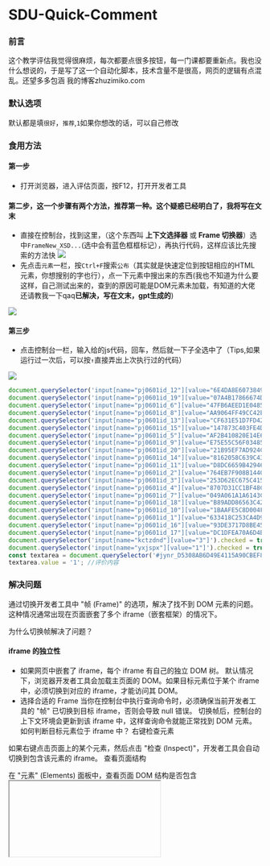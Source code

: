 # SDU-Quick-Comment
### 前言

这个教学评估我觉得很麻烦，每次都要点很多按钮，每一门课都要重新点。我也没什么想说的，于是写了这一个自动化脚本，技术含量不是很高，网页的逻辑有点混乱。还望多多包涵
我的博客zhuzimiko.com

### 默认选项

默认都是填`很好`，`推荐`,`1`如果你想改的话，可以自己修改

### 食用方法
#### 第一步
* 打开浏览器，进入评估页面，按F12，打开开发者工具
#### 第二步，这一个步骤有两个方法，推荐第一种。这个疑惑已经明白了，我将写在文末
* 直接在控制台，找到这里，（这个东西叫 **上下文选择器** 或 **Frame 切换器**）选中`FrameNew_XSD...`(选中会有蓝色框框标记），再执行代码，这样应该比先搜索的方法快
![](http://www.zhuzimiko.com/sduClick/2.png)
* 先点击`元素`一栏，按`Ctrl+F`搜索`公布`（其实就是快速定位到按钮相应的HTML元素，你想搜别的字也行），点一下元素中搜出来的东西(我也不知道为什么要这样，自己测试出来的，查到的原因可能是DOM元素未加载，有知道的大佬还请教我一下qaq**已解决，写在文末，gpt生成的**)

![](http://www.zhuzimiko.com/sduClick/d280234e-d3d4-4bd5-bc5c-66fe33e2f43a.png)
#### 第三步

* 点击控制台一栏，输入给的js代码，回车，然后就一下子全选中了（Tips,如果运行过一次后，可以按`↑`直接弄出上次执行过的代码）

![](http://www.zhuzimiko.com/sduClick/8895197a-0c5b-489c-9de1-66dc5f4a4cef.png)


```js
document.querySelector('input[name="pj0601id_12"][value="6E4DA8E607384920B6AE40E9678DE068"]').checked = true;
document.querySelector('input[name="pj0601id_19"][value="07A4B17866674D70B66175C00BDAAEB8"]').checked = true;
document.querySelector('input[name="pj0601id_6"][value="47FB6AEED1E0485BA6AF4A5F440CC006"]').checked = true;
document.querySelector('input[name="pj0601id_8"][value="AA9064FF49CC42E1AD64FB06320B080D"]').checked = true;
document.querySelector('input[name="pj0601id_13"][value="CF631E51D7FD4256B5042ACC8675D07F"]').checked = true;
document.querySelector('input[name="pj0601id_15"][value="147873C403FE4D24AE8CC7C771AF727B"]').checked = true;
document.querySelector('input[name="pj0601id_5"][value="AF2B410820E14E669A673CA86B9AB415"]').checked = true;
document.querySelector('input[name="pj0601id_9"][value="E75E55C56F034859AB881B0E66F5E1BD"]').checked = true;
document.querySelector('input[name="pj0601id_20"][value="21B95EF7AD924CD890950E49173F5D9A"]').checked = true;
document.querySelector('input[name="pj0601id_14"][value="8162058C639C4322875086D7B0D22C1B"]').checked = true;
document.querySelector('input[name="pj0601id_11"][value="D8DC6659B42946DB9EE03FEC7F1B51CA"]').checked = true;
document.querySelector('input[name="pj0601id_2"][value="764EB7F908B14405B0B9EFAF9A714FE8"]').checked = true;
document.querySelector('input[name="pj0601id_3"][value="253D62EC675C415C8C963CB1F868B21D"]').checked = true;
document.querySelector('input[name="pj0601id_4"][value="8707D31CC1BF48CE8C2D05B1FD3BA99F"]').checked = true;
document.querySelector('input[name="pj0601id_7"][value="049A061A1A6143CAA2559C542FC07A78"]').checked = true;
document.querySelector('input[name="pj0601id_18"][value="B89ADD86563C42E69116C92184FA82F0"]').checked = true;
document.querySelector('input[name="pj0601id_10"][value="1BAAFE5C8D004F64B42E1DB5583B4166"]').checked = true;
document.querySelector('input[name="pj0601id_1"][value="633418C253CA4D9BBCEDCECA02A72136"]').checked = true;
document.querySelector('input[name="pj0601id_16"][value="93DE3717D8BE4594A16C87C9E2FEDE57"]').checked = true;
document.querySelector('input[name="pj0601id_17"][value="DC1DFEA70A6D4BA7B3D98CC86319DD2D"]').checked = true;
document.querySelector('input[name="kctzdnd"][value="3"]').checked = true;//课程难度适中,经过努力可以取得较好成绩s
document.querySelector('input[name="yxjspx"][value="1"]').checked = true;//推荐
const textarea = document.querySelector('#jynr_D5308AB6D49E4115A90CBEF8E5FB7082');
textarea.value = '1'; //评价内容
```
### 解决问题
通过切换开发者工具中 "帧 (Frame)" 的选项，解决了找不到 DOM 元素的问题。这种情况通常出现在页面嵌套了多个 iframe（嵌套框架）的情况下。

为什么切换帧解决了问题？
#### iframe 的独立性
* 如果网页中嵌套了 iframe，每个 iframe 有自己的独立 DOM 树。
默认情况下，浏览器开发者工具会加载主页面的 DOM。如果目标元素位于某个 iframe 中，必须切换到对应的 iframe，才能访问其 DOM。
* 选择合适的 Frame
当你在控制台中执行查询命令时，必须确保当前开发者工具的 "帧" 已切换到目标 iframe，否则会导致 null 错误。
切换帧后，控制台的上下文环境会更新到该 iframe 中，这样查询命令就能正常找到 DOM 元素。
如何判断目标元素位于 iframe 中？
右键检查元素

如果右键点击页面上的某个元素，然后点击 "检查 (Inspect)"，开发者工具会自动切换到包含该元素的 iframe。
查看页面结构

在 "元素" (Elements) 面板中，查看页面 DOM 结构是否包含 <iframe> 标签。
找到包含目标内容的 iframe，并注意其 name 或 id 属性。

